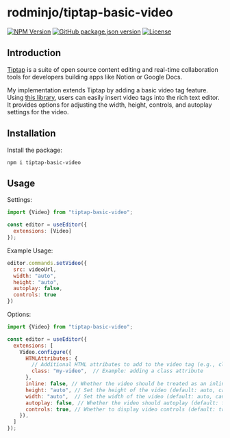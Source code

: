 # rodminjo/tiptap-basic-video


[![NPM Version](https://img.shields.io/npm/v/tiptap-basic-video)](https://www.npmjs.com/package/tiptap-basic-video)
[![GitHub package.json version](https://img.shields.io/github/package-json/v/rodminjo/tiptap-basic-video)](https://github.com/rodminjo/tiptap-basic-video)
[![License](https://img.shields.io/github/license/rodminjo/tiptap-basic-video)](https://github.com/rodminjo/tiptap-basic-video)

## Introduction

[Tiptap](https://tiptap.dev/) is a suite of open source content editing and real-time collaboration tools for developers building apps like Notion or Google Docs.

My implementation extends Tiptap by adding a basic video tag feature. Using [this library](https://github.com/rodminjo/tiptap-basic-video), users can easily insert video tags into the rich text editor. It provides options for adjusting the width, height, controls, and autoplay settings for the video.


## Installation

Install the package:

```shell
npm i tiptap-basic-video
```

## Usage
Settings:

```js
import {Video} from "tiptap-basic-video";

const editor = useEditor({
  extensions: [Video]
});

```

Example Usage:

```js
editor.commands.setVideo({
  src: videoUrl,
  width: "auto",
  height: "auto",
  autoplay: false,
  controls: true
})
```

Options:

```js
import {Video} from "tiptap-basic-video";

const editor = useEditor({
  extensions: [
    Video.configure({
      HTMLAttributes: {
        // Additional HTML attributes to add to the video tag (e.g., class, id, etc.)
        class: "my-video",  // Example: adding a class attribute
      },
      inline: false, // Whether the video should be treated as an inline element (default: false) [type : boolean]
      height: "auto", // Set the height of the video (default: auto, can be specified in px) [type : number | "auto"]
      width: "auto",  // Set the width of the video (default: auto, can be specified in px) [type : number | "auto"]
      autoplay: false, // Whether the video should autoplay (default: false) [type : boolean]
      controls: true, // Whether to display video controls (default: true) [type : boolean]
    }),
  ]
});

```